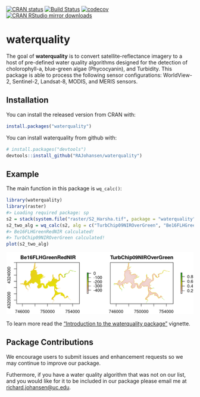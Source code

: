 
<!-- README.md is generated from README.Rmd. Please edit that file -->

[![CRAN
status](http://www.r-pkg.org/badges/version/waterquality)](https://cran.r-project.org/package=waterquality)
[![Build
Status](https://travis-ci.org/RAJohansen/waterquality.png?branch=master)](https://travis-ci.org/RAJohansen/waterquality)
[![codecov](https://codecov.io/gh/RAJohansen/waterquality/branch/master/graph/badge.svg)](https://codecov.io/gh/RAJohansen/waterquality)
[![CRAN RStudio mirror
downloads](http://cranlogs.r-pkg.org/badges/waterquality)](https://cran.r-project.org/package=waterquality)

# waterquality

The goal of **waterquality** is to convert satellite-reflectance imagery
to a host of pre-defined water quality algorithms designed for the
detection of cholorophyll-a, blue-green algae (Phycocyanin), and
Turbidity. This package is able to process the following sensor
configurations: WorldView-2, Sentinel-2, Landsat-8, MODIS, and MERIS
sensors.

## Installation

You can install the released version from CRAN with:

``` r
install.packages("waterquality")
```

You can install waterquality from github with:

``` r
# install.packages("devtools")
devtools::install_github("RAJohansen/waterquality")
```

## Example

The main function in this package is `wq_calc()`:

``` r
library(waterquality)
library(raster)
#> Loading required package: sp
s2 = stack(system.file("raster/S2_Harsha.tif", package = "waterquality"))
s2_two_alg = wq_calc(s2, alg = c("TurbChip09NIROverGreen", "Be16FLHGreenRedNIR"), sat = "sentinel2")
#> Be16FLHGreenRedNIR calculated!
#> TurbChip09NIROverGreen calculated!
plot(s2_two_alg)
```

![](man/figures/README-example-1.png)<!-- -->

To learn more read the [“Introduction to the waterquality
package”](https://rajohansen.github.io/waterquality/articles/waterquality_vignette.html)
vignette.

## Package Contributions

We encourage users to submit issues and enhancement requests so we may
continue to improve our package.

Futhermore, if you have a water quality algorithm that was not on our
list, and you would like for it to be included in our package please
email me at <richard.johansen@uc.edu>.
